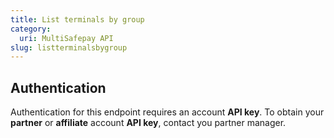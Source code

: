 ```yaml
---
title: List terminals by group
category:
  uri: MultiSafepay API
slug: listterminalsbygroup
---
```


## Authentication

Authentication for this endpoint requires an account **API key**. To obtain your **partner** or **affiliate** account **API key**, contact you partner manager.
